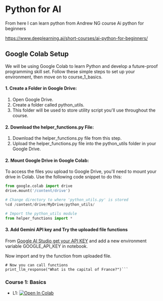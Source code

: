 # Python for AI

From here I can learn python from Andrew NG course Ai python for beginners

https://www.deeplearning.ai/short-courses/ai-python-for-beginners/

## Google Colab Setup

We will be using Google Colab to learn Python and develop a future-proof programming skill set. Follow these simple steps to set up your environment, then move on to course_1_basics.

#### 1. Create a Folder in Google Drive:

1. Open Google Drive.
2. Create a folder called python_utils.
3. This folder will be used to store utility script you'll use throughout the course.

#### 2. Download the helper_functions.py File:

1. Download the helper_functions.py file from this step.
2. Upload the helper_functions.py file into the python_utils folder in your Google Drive.

#### 2. Mount Google Drive in Google Colab:

To access the files you upload to Google Drive, you'll need to mount your drive in Colab. Use the following code snippet to do this:

```python
from google.colab import drive
drive.mount('/content/drive')

# Change directory to where 'python_utils.py' is stored
%cd /content/drive/MyDrive/python_utils/

# Import the python_utils module
from helper_functions import *
```

#### 3. Add Gemini API key and Try the uploaded file functions

From [Google AI Studio get your API KEY](https://aistudio.google.com/app/apikey) and add a new environment variable GOOGLE_API_KEY in notebook.

Now import and try the function from uploaded file.

````
# Now you can call functions
print_llm_response("What is the capital of France?")```
````

### Course 1: Basics

- L1: [![Open In Colab](https://colab.research.google.com/assets/colab-badge.svg)](https://colab.research.google.com/github/panaversity/learn-cloud-native-modern-ai-python/blob/main/04_natural_language_programming/02_ai_python_for_beginners/course1_basics/Lesson_4/Lesson_4.ipynb)

